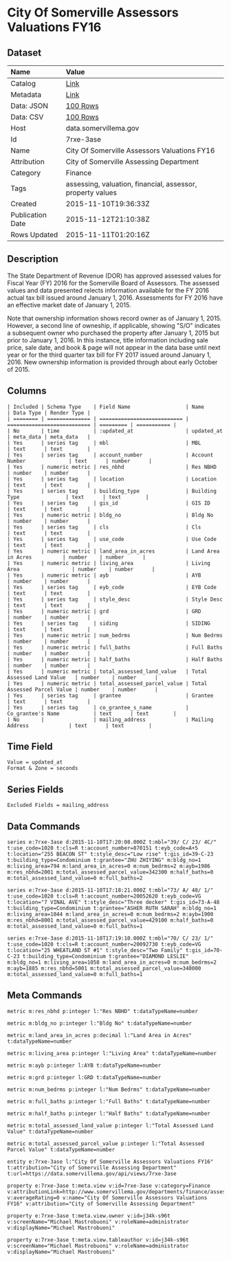 # City Of Somerville Assessors Valuations FY16

## Dataset

| Name | Value |
| :--- | :---- |
| Catalog | [Link](https://catalog.data.gov/dataset/city-of-somerville-assessors-valuations-fy16) |
| Metadata | [Link](https://data.somervillema.gov/api/views/7rxe-3ase) |
| Data: JSON | [100 Rows](https://data.somervillema.gov/api/views/7rxe-3ase/rows.json?max_rows=100) |
| Data: CSV | [100 Rows](https://data.somervillema.gov/api/views/7rxe-3ase/rows.csv?max_rows=100) |
| Host | data.somervillema.gov |
| Id | 7rxe-3ase |
| Name | City Of Somerville Assessors Valuations FY16 |
| Attribution | City of Somerville Assessing Department |
| Category | Finance |
| Tags | assessing, valuation, financial, assessor, property values |
| Created | 2015-11-10T19:36:33Z |
| Publication Date | 2015-11-12T21:10:38Z |
| Rows Updated | 2015-11-11T01:20:16Z |

## Description

The State Department of Revenue (DOR) has approved assessed values for Fiscal Year (FY) 2016 for the Somerville Board of Assessors. The assessed values and data presented relects information available for the FY 2016 actual tax bill issued around January 1, 2016.  Assessments for FY 2016 have an effective market date of January 1, 2015.

Note that ownership information shows record owner as of January 1, 2015.  However, a second line of owneship, if applicable, showing "S/O" indicates a subsequent owner who purchased the property after January 1, 2015 but prior to January 1, 2016.  In this instance, title information including sale price, sale date, and book & page will not appear in the data base until next year or for the third quarter tax bill for FY 2017 issued around  January 1, 2016.  New ownership information is provided through about early October of 2015.

## Columns

```ls
| Included | Schema Type    | Field Name                  | Name                        | Data Type | Render Type |
| ======== | ============== | =========================== | =========================== | ========= | =========== |
| No       | time           | :updated_at                 | updated_at                  | meta_data | meta_data   |
| Yes      | series tag     | mbl                         | MBL                         | text      | text        |
| Yes      | series tag     | account_number              | Account Number              | text      | number      |
| Yes      | numeric metric | res_nbhd                    | Res NBHD                    | number    | number      |
| Yes      | series tag     | location                    | Location                    | text      | text        |
| Yes      | series tag     | building_type               | Building Type               | text      | text        |
| Yes      | series tag     | gis_id                      | GIS ID                      | text      | text        |
| Yes      | numeric metric | bldg_no                     | Bldg No                     | number    | number      |
| Yes      | series tag     | cls                         | Cls                         | text      | text        |
| Yes      | series tag     | use_code                    | Use Code                    | text      | text        |
| Yes      | numeric metric | land_area_in_acres          | Land Area in Acres          | number    | number      |
| Yes      | numeric metric | living_area                 | Living Area                 | number    | number      |
| Yes      | numeric metric | ayb                         | AYB                         | number    | number      |
| Yes      | series tag     | eyb_code                    | EYB Code                    | text      | text        |
| Yes      | series tag     | style_desc                  | Style Desc                  | text      | text        |
| Yes      | numeric metric | grd                         | GRD                         | number    | number      |
| Yes      | series tag     | siding                      | SIDING                      | text      | text        |
| Yes      | numeric metric | num_bedrms                  | Num Bedrms                  | number    | number      |
| Yes      | numeric metric | full_baths                  | Full Baths                  | number    | number      |
| Yes      | numeric metric | half_baths                  | Half Baths                  | number    | number      |
| Yes      | numeric metric | total_assessed_land_value   | Total Assessed Land Value   | number    | number      |
| Yes      | numeric metric | total_assessed_parcel_value | Total Assessed Parcel Value | number    | number      |
| Yes      | series tag     | grantee                     | Grantee                     | text      | text        |
| Yes      | series tag     | co_grantee_s_name           | Co_grantee's Name           | text      | text        |
| No       |                | mailing_address             | Mailing Address             | text      | text        |
```

## Time Field

```ls
Value = updated_at
Format & Zone = seconds
```

## Series Fields

```ls
Excluded Fields = mailing_address
```

## Data Commands

```ls
series e:7rxe-3ase d:2015-11-10T17:20:08.000Z t:mbl="39/ C/ 23/ 4C/" t:use_code=1020 t:cls=R t:account_number=870151 t:eyb_code=A+5 t:location="255 BEACON ST" t:style_desc="Low rise" t:gis_id=39-C-23 t:building_type=Condominium t:grantee="ZHU ZHIYING" m:bldg_no=1 m:living_area=794 m:land_area_in_acres=0 m:num_bedrms=2 m:ayb=1986 m:res_nbhd=2001 m:total_assessed_parcel_value=342300 m:half_baths=0 m:total_assessed_land_value=0 m:full_baths=2

series e:7rxe-3ase d:2015-11-10T17:18:21.000Z t:mbl="73/ A/ 48/ 1/" t:use_code=1020 t:cls=R t:account_number=20052620 t:eyb_code=VG t:location="7 VINAL AVE" t:style_desc="Three decker" t:gis_id=73-A-48 t:building_type=Condominium t:grantee="ASHER RUTH SARAH" m:bldg_no=1 m:living_area=1044 m:land_area_in_acres=0 m:num_bedrms=2 m:ayb=1900 m:res_nbhd=8001 m:total_assessed_parcel_value=429100 m:half_baths=0 m:total_assessed_land_value=0 m:full_baths=1

series e:7rxe-3ase d:2015-11-10T17:19:10.000Z t:mbl="70/ C/ 23/ 1/" t:use_code=1020 t:cls=R t:account_number=20092730 t:eyb_code=VG t:location="25 WHEATLAND ST #1" t:style_desc="Two Family" t:gis_id=70-C-23 t:building_type=Condominium t:grantee="DIAMOND LESLIE" m:bldg_no=1 m:living_area=1058 m:land_area_in_acres=0 m:num_bedrms=2 m:ayb=1885 m:res_nbhd=5001 m:total_assessed_parcel_value=340000 m:total_assessed_land_value=0 m:full_baths=1
```

## Meta Commands

```ls
metric m:res_nbhd p:integer l:"Res NBHD" t:dataTypeName=number

metric m:bldg_no p:integer l:"Bldg No" t:dataTypeName=number

metric m:land_area_in_acres p:decimal l:"Land Area in Acres" t:dataTypeName=number

metric m:living_area p:integer l:"Living Area" t:dataTypeName=number

metric m:ayb p:integer l:AYB t:dataTypeName=number

metric m:grd p:integer l:GRD t:dataTypeName=number

metric m:num_bedrms p:integer l:"Num Bedrms" t:dataTypeName=number

metric m:full_baths p:integer l:"Full Baths" t:dataTypeName=number

metric m:half_baths p:integer l:"Half Baths" t:dataTypeName=number

metric m:total_assessed_land_value p:integer l:"Total Assessed Land Value" t:dataTypeName=number

metric m:total_assessed_parcel_value p:integer l:"Total Assessed Parcel Value" t:dataTypeName=number

entity e:7rxe-3ase l:"City Of Somerville Assessors Valuations FY16" t:attribution="City of Somerville Assessing Department" t:url=https://data.somervillema.gov/api/views/7rxe-3ase

property e:7rxe-3ase t:meta.view v:id=7rxe-3ase v:category=Finance v:attributionLink=http://www.somervillema.gov/departments/finance/assessing v:averageRating=0 v:name="City Of Somerville Assessors Valuations FY16" v:attribution="City of Somerville Assessing Department"

property e:7rxe-3ase t:meta.view.owner v:id=j34k-s96t v:screenName="Michael Mastrobuoni" v:roleName=administrator v:displayName="Michael Mastrobuoni"

property e:7rxe-3ase t:meta.view.tableauthor v:id=j34k-s96t v:screenName="Michael Mastrobuoni" v:roleName=administrator v:displayName="Michael Mastrobuoni"
```